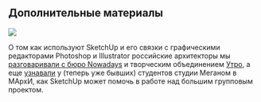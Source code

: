 ## Дополнительные материалы

![](/img/DIK_11/scheme.jpg)

О том как используют SketchUp и его связки c графическими редакторами Photoshop и Illustrator российские архитекторы мы [разговаривали с бюро Nowadays](https://archspeech.com/article/krasivyy-sketchup-kak-optimal-nyy-vybor-dlya-podachi-argumenty-byuro-nowadays) и творческим объединением [Утро](https://softculture.cc/blog/entries/interviews/sketchup-na-zavtrak), а еще [узнавали](https://softculture.cc/blog/entries/interviews/bolshoy-proekt-ot-nachala-do-kontsa) у (теперь уже бывших) студентов студии Меганом в МАрхИ, как SketchUp может помочь в работе над большим групповым проектом.